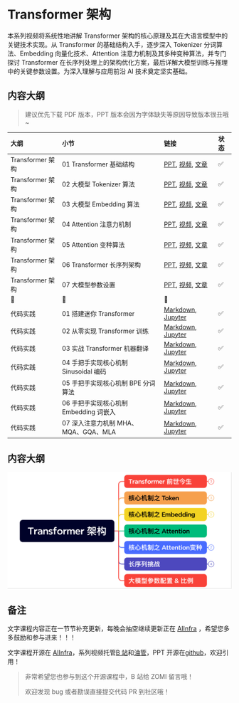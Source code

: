 <!--Copyright © ZOMI 适用于[License](https://github.com/Infrasys-AI/AIInfra)版权许可-->

# Transformer 架构

本系列视频将系统性地讲解 Transformer 架构的核心原理及其在大语言模型中的关键技术实现。从 Transformer 的基础结构入手，逐步深入 Tokenizer 分词算法、Embedding 向量化技术、Attention 注意力机制及其多种变种算法，并专门探讨 Transformer 在长序列处理上的架构优化方案，最后详解大模型训练与推理中的关键参数设置。为深入理解与应用前沿 AI 技术奠定坚实基础。

## 内容大纲

> 建议优先下载 PDF 版本，PPT 版本会因为字体缺失等原因导致版本很丑哦~

| 大纲 | 小节 | 链接 | 状态 |
|:--- |:---- |:-------------------- |:---- |
| Transformer 架构 | 01 Transformer 基础结构 | [PPT](./01Transformer.pdf), [视频](https://www.bilibili.com/video/BV1rt421476q/), [文章](./01Transformer.md) | :white_check_mark: |
| Transformer 架构 | 02 大模型 Tokenizer 算法 | [PPT](./02Tokenizer.pdf), [视频](https://www.bilibili.com/video/BV16pTJz9EV4), [文章](./02Tokenizer.md) | :white_check_mark: |
| Transformer 架构 | 03 大模型 Embedding 算法 | [PPT](./03Embeding.pdf), [视频](https://www.bilibili.com/video/BV1SSTgzLEzf), [文章](./03Embeding.md) | :white_check_mark: |
| Transformer 架构 | 04 Attention 注意力机制 | [PPT](./04Attention.pdf), [视频](https://www.bilibili.com/video/BV11AMHzuEet), [文章](./04Attention.md) | :white_check_mark: |
| Transformer 架构 | 05 Attention 变种算法 | [PPT](./05GQAMLA.pdf), [视频](https://www.bilibili.com/video/BV1GzMUz8Eav), [文章](./05GQAMLA.md) | :white_check_mark: |
| Transformer 架构 | 06 Transformer 长序列架构 | [PPT](./06LongSeq.pdf), [视频](https://www.bilibili.com/video/BV16PN6z6ELg), [文章](./06LongSeq.md) | :white_check_mark: |
| Transformer 架构 | 07 大模型参数设置 | [PPT](./07Parameter.pdf), [视频](https://www.bilibili.com/video/BV1nTNkzjE3J), [文章](./07Parameter.md) | :white_check_mark: |
|:sparkling_heart:|:star2:|:sparkling_heart:| |
| 代码实践 | 01 搭建迷你 Transformer | [Markdown](./Practice01MiniTranformer.md), [Jupyter](./Practice01MiniTranformer.ipynb) | :white_check_mark: |
| 代码实践 | 02 从零实现 Transformer 训练 | [Markdown](./Practice02TransformerTrain.md), [Jupyter](./Practice02TransformerTrain.ipynb) | :white_check_mark: |
| 代码实践 | 03 实战 Transformer 机器翻译 | [Markdown](./Practice03MachineTrans.md), [Jupyter](./Practice03MachineTrans.ipynb) | :white_check_mark: |
| 代码实践 | 04 手把手实现核心机制 Sinusoidal 编码 | [Markdown](./Practice04Sinusoidal.md), [Jupyter](./Practice04Sinusoidal.ipynb) | :white_check_mark: |
| 代码实践 | 05 手把手实现核心机制 BPE 分词算法 | [Markdown](./Practice05BPE.md), [Jupyter](./Practice05BPE.ipynb) | :white_check_mark: |
| 代码实践 | 06 手把手实现核心机制 Embedding 词嵌入 | [Markdown](./Practice06Embedding.md), [Jupyter](./Practice06Embedding.ipynb) | :white_check_mark: |
| 代码实践 | 07 深入注意力机制 MHA、MQA、GQA、MLA | [Markdown](./Practice07Attention.md), [Jupyter](./Practice07Attention.ipynb) | :white_check_mark: |

## 内容大纲

![](./images/00outline.png)

## 备注

文字课程内容正在一节节补充更新，每晚会抽空继续更新正在 [AIInfra](https://infrasys-ai.github.io/aiinfra-docs) ，希望您多多鼓励和参与进来！！！

文字课程开源在 [AIInfra](https://infrasys-ai.github.io/aiinfra-docs)，系列视频托管[B 站](https://space.bilibili.com/517221395)和[油管](https://www.youtube.com/@ZOMI666/playlists)，PPT 开源在[github](https://github.com/Infrasys-AI/AIInfra)，欢迎引用！

> 非常希望您也参与到这个开源课程中，B 站给 ZOMI 留言哦！
>
> 欢迎发现 bug 或者勘误直接提交代码 PR 到社区哦！
